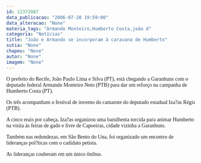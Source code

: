 ```yaml
---
id: 12372087
data_publicacao: "2006-07-28 19:59:00"
data_alteracao: "None"
materia_tags: "Armando Monteiro,Humberto Costa,joão d"
categoria: "Notícias"
title: "João e Armando se incorporam à caravana de Humberto"
sutia: "None"
chapeu: "None"
autor: "None"
imagem: "None"
---
```

<p><P><FONT face=Verdana>O prefeito do Recife, João Paulo Lima e Silva (PT), está chegando a Garanhuns com o deputado federal Armando Monteiro Neto (PTB) para dar um reforço na campanha de Humberto Costa (PT). </FONT></P></p>
<p><P><FONT face=Verdana>Os três acompanham o festival de inverno do camarote do deputado estadual Iza?as Régis (PTB). </FONT></P></p>
<p><P><FONT face=Verdana>A cinco reais por cabeça, Iza?as organizou uma barulhenta torcida para animar Humberto na visita às feiras de gado e livre de Capoeiras, cidade vizinha a Garanhuns.</FONT></P></p>
<p><P><FONT face=Verdana>Também nas redondezas, em São Bento do Una, foi organizado um encontro de lideranças pol?ticas com o cadidato petista. </FONT></P></p>
<p><P><FONT face=Verdana>As lideranças couberam em um único ônibus.</FONT></P> </p>
